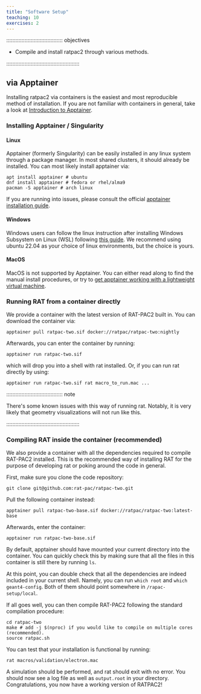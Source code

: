```yaml
---
title: "Software Setup"
teaching: 10
exercises: 2
---
```


::::::::::::::::::::::::::::::::::::: objectives

- Compile and install ratpac2 through various methods.

::::::::::::::::::::::::::::::::::::::::::::::::

## via Apptainer
Installing ratpac2 via containers is the easiest and most reproducible method of installation. If you are not familiar with containers in general, take a look at [Introduction to Apptainer](https://apptainer.org/docs/user/main/introduction.html).

### Installing Apptainer / Singularity
#### Linux
Apptainer (formerly Singularity) can be easily installed in any linux system through a package manager. In most shared clusters, it should already be installed. 
You can most likely install apptainer via:
```
apt install apptainer # ubuntu
dnf install apptainer # fedora or rhel/alma9
pacman -S apptainer # arch linux
```
If you are running into issues, please consult the official [apptainer installation guide](https://apptainer.org/docs/admin/main/installation.html#installation-on-linux).

#### Windows
Windows users can follow the linux instruction after installing Windows Subsystem on Linux (WSL) following [this guide](https://learn.microsoft.com/en-us/windows/wsl/install). We recommend using ubuntu 22.04 as your choice of linux environments, but the choice is yours.

#### MacOS
MacOS is not supported by Apptainer. You can either read along to find the manual install procedures, or try to [get apptainer working with a lightweight virtual machine](https://apptainer.org/docs/admin/main/installation.html#mac).

### Running RAT from a container directly
We provide a container with the latest version of RAT-PAC2 built in. You can download the container via:
```
apptainer pull ratpac-two.sif docker://ratpac/ratpac-two:nightly
```
Afterwards, you can enter the container by running:
```
apptainer run ratpac-two.sif
```
which will drop you into a shell with rat installed. Or, if you can run rat directly by using:
```
apptainer run ratpac-two.sif rat macro_to_run.mac ...
```
::::::::::::::::::::::::::::::::::::: note

There's some known issues with this way of running rat. Notably, it is very likely that geometry visualizations will not run like this.

::::::::::::::::::::::::::::::::::::::::::::::::
### Compiling RAT inside the container (recommended)
We also provide a container with all the dependencies required to compile RAT-PAC2 installed. This is the recommended way of installing RAT for the purpose of developing rat or poking around the code in general.

First, make sure you clone the code repository:
```
git clone git@github.com:rat-pac/ratpac-two.git
```
Pull the following container instead:
```
apptainer pull ratpac-two-base.sif docker://ratpac/ratpac-two:latest-base
```
Afterwards, enter the container:
```
apptainer run ratpac-two-base.sif
```
By default, apptainer should have mounted your current directory into the container. You can quickly check this by making sure that all the files in this container is still there by running `ls`. 

At this point, you can double check that all the dependencies are indeed included in your current shell. Namely, you can run `which root` and `which geant4-config`. Both of them should point somewhere in `/rapac-setup/local`.

If all goes well, you can then compile RAT-PAC2 following the standard compilation procedure:
```
cd ratpac-two
make # add -j $(nproc) if you would like to compile on multiple cores (recommended).
source ratpac.sh
```
You can test that your installation is functional by running:
```
rat macros/validation/electron.mac
```
A simulation should be performed, and rat should exit with no error. You should now see a log file as well as `output.root` in your directory. Congratulations, you now have a working version of RATPAC2!
